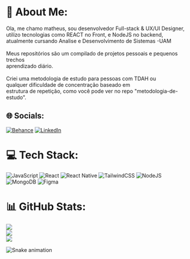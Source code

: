 # 💫 About Me:
Ola, me chamo matheus, sou desenvolvedor Full-stack & UX/UI Designer,<br>utilizo tecnologias como REACT no Front,  e NodeJS no backend,<br>atualmente cursando Analise e Desenvolvimento de Sistemas -UAM<br><br>Meus repositórios são um compilado de projetos pessoais e pequenos trechos <br>aprendizado diário.<br><br>Criei uma metodologia de estudo para pessoas com TDAH ou<br>qualquer dificuldade de concentração  baseado  em <br>estrutura de repetição, como você pode ver no repo "metodologia-de-estudo".<br>

## 🌐 Socials:
[![Behance](https://img.shields.io/badge/Behance-1769ff?logo=behance&logoColor=white)](https://behance.net/https://www.behance.net/matheusnascime24) [![LinkedIn](https://img.shields.io/badge/LinkedIn-%230077B5.svg?logo=linkedin&logoColor=white)](https://linkedin.com/in/https://www.linkedin.com/in/matheus-nascimento-031893174/) 

# 💻 Tech Stack:
![JavaScript](https://img.shields.io/badge/javascript-%23323330.svg?style=for-the-badge&logo=javascript&logoColor=%23F7DF1E) ![React](https://img.shields.io/badge/react-%2320232a.svg?style=for-the-badge&logo=react&logoColor=%2361DAFB) ![React Native](https://img.shields.io/badge/react_native-%2320232a.svg?style=for-the-badge&logo=react&logoColor=%2361DAFB) ![TailwindCSS](https://img.shields.io/badge/tailwindcss-%2338B2AC.svg?style=for-the-badge&logo=tailwind-css&logoColor=white) ![NodeJS](https://img.shields.io/badge/node.js-6DA55F?style=for-the-badge&logo=node.js&logoColor=white) ![MongoDB](https://img.shields.io/badge/MongoDB-%234ea94b.svg?style=for-the-badge&logo=mongodb&logoColor=white) 	![Figma](https://img.shields.io/badge/figma-%23F24E1E.svg?style=for-the-badge&logo=figma&logoColor=white)
# 📊 GitHub Stats:
![](https://github-readme-stats.vercel.app/api?username=reactmatz&theme=gruvbox&hide_border=false&include_all_commits=true&count_private=true)<br/>
![](https://github-readme-streak-stats.herokuapp.com/?user=reactmatz&theme=gruvbox&hide_border=false)<br/>
![](https://github-readme-stats.vercel.app/api/top-langs/?username=reactmatz&theme=gruvbox&hide_border=false&include_all_commits=true&count_private=true&layout=compact)

<!-- Proudly created with GPRM ( https://gprm.itsvg.in ) -->

![Snake animation](https://github.com/reactmatz/reactmatz/blob/output/github-contribution-grid-snake.svg)

